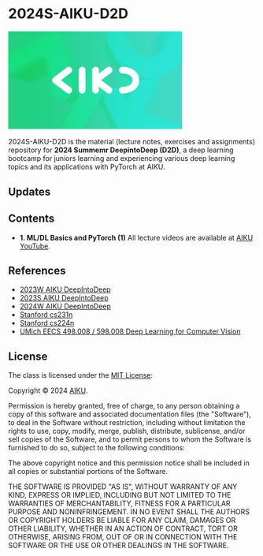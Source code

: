 # 2024S-AIKU-D2D
<img src="logo.png" width="70%" height="70%">

2024S-AIKU-D2D is the material (lecture notes, exercises and assignments) repository for **2024 Summemr DeepintoDeep (D2D)**, a deep learning bootcamp for juniors learning and experiencing various deep learning topics and its applications with PyTorch at AIKU.

## Updates


## Contents
- **1. ML/DL Basics and PyTorch (1)**
 All lecture videos are available at [AIKU YouTube](https://www.youtube.com/playlist?list=PL6hUlFPFF1SJzlUDJYAj6cuSptPZ2B-2B).

## References
- [2023W AIKU DeepIntoDeep](https://github.com/ONground-Korea/2023-AIKU_DeepLearning-Bootcamp)
- [2023S AIKU DeepIntoDeep](https://github.com/AIKU-Official/2023S-AIKU-D2D)
- [2024W AIKU DeepIntoDeep](https://github.com/AIKU-Official/2024W-AIKU-D2D)
- [Stanford cs231n](http://cs231n.stanford.edu/)
- [Stanford cs224n](https://web.stanford.edu/class/cs224n/)
- [UMich EECS 498.008 / 598.008 Deep Learning for Computer Vision](https://web.eecs.umich.edu/~justincj/teaching/eecs498/WI2022/)
  
## License

The class is licensed under the [MIT License](http://opensource.org/licenses/MIT):

Copyright &copy; 2024 [AIKU](https://github.com/AIKU-Official).

Permission is hereby granted, free of charge, to any person obtaining a copy of this software and associated documentation files (the "Software"), to deal in the Software without restriction, including without limitation the rights to use, copy, modify, merge, publish, distribute, sublicense, and/or sell copies of the Software, and to permit persons to whom the Software is furnished to do so, subject to the following conditions:

The above copyright notice and this permission notice shall be included in all copies or substantial portions of the Software.

THE SOFTWARE IS PROVIDED "AS IS", WITHOUT WARRANTY OF ANY KIND, EXPRESS OR IMPLIED, INCLUDING BUT NOT LIMITED TO THE WARRANTIES OF MERCHANTABILITY, FITNESS FOR A PARTICULAR PURPOSE AND NONINFRINGEMENT. IN NO EVENT SHALL THE AUTHORS OR COPYRIGHT HOLDERS BE LIABLE FOR ANY CLAIM, DAMAGES OR OTHER LIABILITY, WHETHER IN AN ACTION OF CONTRACT, TORT OR OTHERWISE, ARISING FROM, OUT OF OR IN CONNECTION WITH THE SOFTWARE OR THE USE OR OTHER DEALINGS IN THE SOFTWARE.
